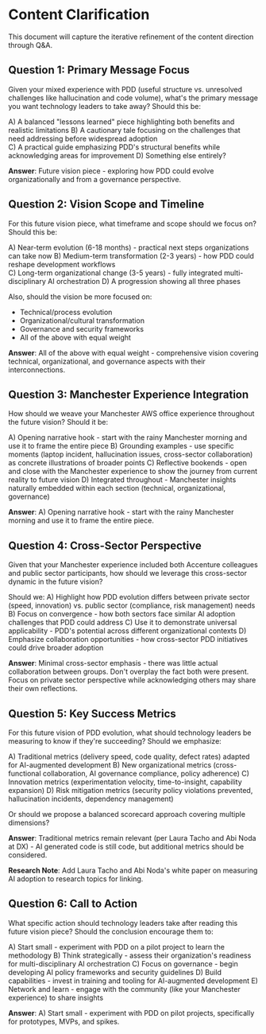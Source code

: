 # Content Clarification

This document will capture the iterative refinement of the content direction through Q&A.

## Question 1: Primary Message Focus

Given your mixed experience with PDD (useful structure vs. unresolved challenges like hallucination and code volume), what's the primary message you want technology leaders to take away? Should this be:

A) A balanced "lessons learned" piece highlighting both benefits and realistic limitations
B) A cautionary tale focusing on the challenges that need addressing before widespread adoption  
C) A practical guide emphasizing PDD's structural benefits while acknowledging areas for improvement
D) Something else entirely?

**Answer**: Future vision piece - exploring how PDD could evolve organizationally and from a governance perspective.

## Question 2: Vision Scope and Timeline

For this future vision piece, what timeframe and scope should we focus on? Should this be:

A) Near-term evolution (6-18 months) - practical next steps organizations can take now
B) Medium-term transformation (2-3 years) - how PDD could reshape development workflows  
C) Long-term organizational change (3-5 years) - fully integrated multi-disciplinary AI orchestration
D) A progression showing all three phases

Also, should the vision be more focused on:
- Technical/process evolution
- Organizational/cultural transformation  
- Governance and security frameworks
- All of the above with equal weight

**Answer**: All of the above with equal weight - comprehensive vision covering technical, organizational, and governance aspects with their interconnections.

## Question 3: Manchester Experience Integration

How should we weave your Manchester AWS office experience throughout the future vision? Should it be:

A) Opening narrative hook - start with the rainy Manchester morning and use it to frame the entire piece
B) Grounding examples - use specific moments (laptop incident, hallucination issues, cross-sector collaboration) as concrete illustrations of broader points
C) Reflective bookends - open and close with the Manchester experience to show the journey from current reality to future vision
D) Integrated throughout - Manchester insights naturally embedded within each section (technical, organizational, governance)

**Answer**: A) Opening narrative hook - start with the rainy Manchester morning and use it to frame the entire piece.

## Question 4: Cross-Sector Perspective

Given that your Manchester experience included both Accenture colleagues and public sector participants, how should we leverage this cross-sector dynamic in the future vision?

Should we:
A) Highlight how PDD evolution differs between private sector (speed, innovation) vs. public sector (compliance, risk management) needs
B) Focus on convergence - how both sectors face similar AI adoption challenges that PDD could address
C) Use it to demonstrate universal applicability - PDD's potential across different organizational contexts
D) Emphasize collaboration opportunities - how cross-sector PDD initiatives could drive broader adoption

**Answer**: Minimal cross-sector emphasis - there was little actual collaboration between groups. Don't overplay the fact both were present. Focus on private sector perspective while acknowledging others may share their own reflections.

## Question 5: Key Success Metrics

For this future vision of PDD evolution, what should technology leaders be measuring to know if they're succeeding? Should we emphasize:

A) Traditional metrics (delivery speed, code quality, defect rates) adapted for AI-augmented development
B) New organizational metrics (cross-functional collaboration, AI governance compliance, policy adherence)
C) Innovation metrics (experimentation velocity, time-to-insight, capability expansion)
D) Risk mitigation metrics (security policy violations prevented, hallucination incidents, dependency management)

Or should we propose a balanced scorecard approach covering multiple dimensions?

**Answer**: Traditional metrics remain relevant (per Laura Tacho and Abi Noda at DX) - AI generated code is still code, but additional metrics should be considered. 

**Research Note**: Add Laura Tacho and Abi Noda's white paper on measuring AI adoption to research topics for linking.

## Question 6: Call to Action

What specific action should technology leaders take after reading this future vision piece? Should the conclusion encourage them to:

A) Start small - experiment with PDD on a pilot project to learn the methodology
B) Think strategically - assess their organization's readiness for multi-disciplinary AI orchestration
C) Focus on governance - begin developing AI policy frameworks and security guidelines
D) Build capabilities - invest in training and tooling for AI-augmented development
E) Network and learn - engage with the community (like your Manchester experience) to share insights

**Answer**: A) Start small - experiment with PDD on pilot projects, specifically for prototypes, MVPs, and spikes.
